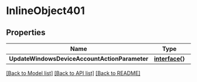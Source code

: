 # InlineObject401

## Properties

Name | Type | Description | Notes
------------ | ------------- | ------------- | -------------
**UpdateWindowsDeviceAccountActionParameter** | [**interface{}**](.md) |  | [optional] 

[[Back to Model list]](../README.md#documentation-for-models) [[Back to API list]](../README.md#documentation-for-api-endpoints) [[Back to README]](../README.md)


